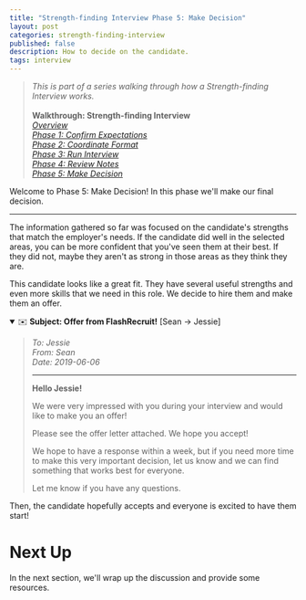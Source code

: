 ```yaml
---
title: "Strength-finding Interview Phase 5: Make Decision"
layout: post
categories: strength-finding-interview
published: false
description: How to decide on the candidate.
tags: interview
---
```



> _This is part of a series walking through how a Strength-finding Interview works._<br>
> <br>
> **Walkthrough: Strength-finding Interview**<br>
> <a href="overview">_Overview_</a><br>
> <a href="phase-1">_Phase 1: Confirm Expectations_</a><br>
> <a href="phase-2">_Phase 2: Coordinate Format_</a><br>
> <a href="phase-3">_Phase 3: Run Interview_</a><br>
> <a href="phase-4">_Phase 4: Review Notes_</a><br>
> <a href="phase-5">_Phase 5: Make Decision_</a><br>


Welcome to Phase 5: Make Decision! In this phase we'll make our final decision.

---


The information gathered so far was focused on the candidate's strengths that match the employer's needs. If the candidate did well in the selected areas, you can be more confident that you've seen them at their best. If they did not, maybe they aren't as strong in those areas as they think they are.

This candidate looks like a great fit. They have several useful strengths and even more skills that we need in this role. We decide to hire them and make them an offer.


<details open>
<summary>✉️ <b>Subject: Offer from FlashRecruit!</b> [Sean -> Jessie]</summary>

> *To: Jessie*<br>
> *From: Sean*<br>
> *Date: 2019-06-06*
>
> ---
>
> **Hello Jessie!**
>
> We were very impressed with you during your interview and would like to make you an offer!
>
> Please see the offer letter attached. We hope you accept!
>
> We hope to have a response within a week, but if you need more time to make this very important decision, let us know and we can find something that works best for everyone.
>
> Let me know if you have any questions.

</details>


Then, the candidate hopefully accepts and everyone is excited to have them start!


# Next Up

In the next section, we'll wrap up the discussion and provide some resources.
